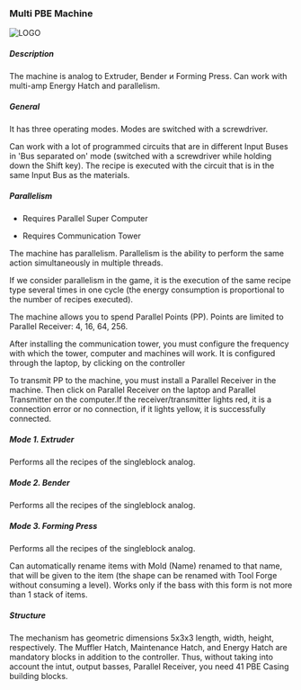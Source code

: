### Multi PBE Machine

![LOGO](https://gtimpact.space/media/gregtech/ParBPE.png)

##### Description

The machine is analog to Extruder, Bender и Forming Press. Can work with multi-amp Energy Hatch and parallelism.

##### General

It has three operating modes. Modes are switched with a screwdriver. 

Can work with a lot of programmed circuits that are in different Input Buses in 'Bus separated on' mode (switched with a screwdriver while holding down the Shift key). The recipe is executed with the circuit that is in the same Input Bus as the materials.

##### Parallelism

- Requires Parallel Super Computer


- Requires Communication Tower

The machine has parallelism. Parallelism is the ability to perform the same action simultaneously in multiple threads.


If we consider parallelism in the game, it is the execution of the same recipe type several times in one cycle (the energy consumption is proportional to the number of recipes executed).


The machine allows you to spend Parallel Points (PP). Points are limited to Parallel Receiver: 4, 16, 64, 256.


After installing the communication tower, you must configure the frequency with which the tower, computer and machines will work. It is configured through the laptop, by clicking on the controller


To transmit PP to the machine, you must install a Parallel Receiver in the machine. Then click on Parallel Receiver on the laptop and Parallel Transmitter on the computer.If the receiver/transmitter lights red, it is a connection error or no connection, if it lights yellow, it is successfully connected.

##### Mode 1. Extruder

Performs all the recipes of the singleblock analog.

##### Mode 2. Bender

Performs all the recipes of the singleblock analog.

##### Mode 3. Forming Press

Performs all the recipes of the singleblock analog.

Can automatically rename items with Mold (Name) renamed to that name, that will be given to the item (the shape can be renamed with Tool Forge without consuming a level). Works only if the bass with this form is not more than 1 stack of items.

##### Structure

The mechanism has geometric dimensions 5x3x3 length, width, height, respectively. The Muffler Hatch, Maintenance Hatch, and Energy Hatch are mandatory blocks in addition to the controller. Thus, without taking into account the intut, output basses, Parallel Receiver, you need 41 PBE Casing building blocks.

